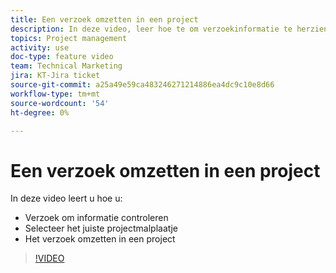```yaml
---
title: Een verzoek omzetten in een project
description: In deze video, leer hoe te om verzoekinformatie te herzien, het juiste projectmalplaatje te selecteren, het verzoek in een project om te zetten.
topics: Project management
activity: use
doc-type: feature video
team: Technical Marketing
jira: KT-Jira ticket
source-git-commit: a25a49e59ca483246271214886ea4dc9c10e8d66
workflow-type: tm+mt
source-wordcount: '54'
ht-degree: 0%

---
```


# Een verzoek omzetten in een project

In deze video leert u hoe u:

* Verzoek om informatie controleren
* Selecteer het juiste projectmalplaatje
* Het verzoek omzetten in een project

>[!VIDEO](https://video.tv.adobe.com/v/335083/?quality=12&learn=on)
